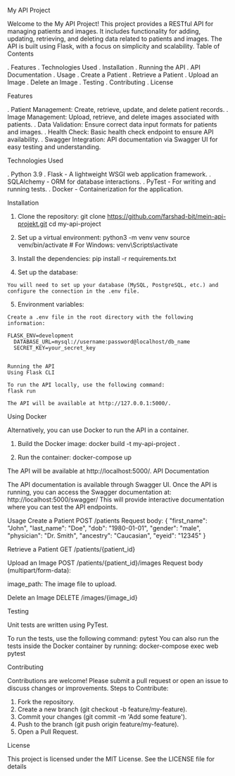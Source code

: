 My API Project

Welcome to the My API Project! This project provides a RESTful API for managing patients and images. It includes functionality for adding, updating, retrieving, and deleting data related to patients and images. The API is built using Flask, with a focus on simplicity and scalability.
Table of Contents

   . Features
   . Technologies Used
   . Installation
   . Running the API
   . API Documentation
   . Usage
       . Create a Patient
       . Retrieve a Patient
       . Upload an Image
       . Delete an Image
   . Testing
   . Contributing
   . License

Features

   . Patient Management: Create, retrieve, update, and delete patient records.
   . Image Management: Upload, retrieve, and delete images associated with patients.
   . Data Validation: Ensure correct data input formats for patients and images.
   . Health Check: Basic health check endpoint to ensure API availability.
   . Swagger Integration: API documentation via Swagger UI for easy testing and understanding.

Technologies Used

   . Python 3.9
   . Flask - A lightweight WSGI web application framework.
   . SQLAlchemy - ORM for database interactions.
   . PyTest - For writing and running tests.
   . Docker - Containerization for the application.


Installation

   1. Clone the repository:
      git clone https://github.com/farshad-bit/mein-api-projekt.git
      cd my-api-project

  2. Set up a virtual environment:
      python3 -m venv venv
      source venv/bin/activate  # For Windows: venv\Scripts\activate

  3. Install the dependencies:
      pip install -r requirements.txt

  4. Set up the database:

    You will need to set up your database (MySQL, PostgreSQL, etc.) and configure the connection in the .env file.

  5. Environment variables:

    Create a .env file in the root directory with the following information:

    FLASK_ENV=development
      DATABASE_URL=mysql://username:password@localhost/db_name
      SECRET_KEY=your_secret_key


    Running the API
    Using Flask CLI

    To run the API locally, use the following command:
    flask run

    The API will be available at http://127.0.0.1:5000/.
  Using Docker

  Alternatively, you can use Docker to run the API in a container.

   1. Build the Docker image:
        docker build -t my-api-project .

   2. Run the container:
      docker-compose up


  The API will be available at http://localhost:5000/.
  API Documentation

  The API documentation is available through Swagger UI. Once the API is running, you can access the Swagger documentation at:
  http://localhost:5000/swagger/
  This will provide interactive documentation where you can test the API endpoints.

  Usage
  Create a Patient
    POST /patients
  Request body:
    {
    "first_name": "John",
    "last_name": "Doe",
    "dob": "1980-01-01",
    "gender": "male",
    "physician": "Dr. Smith",
    "ancestry": "Caucasian",
    "eyeid": "12345"
      }

   Retrieve a Patient
     GET /patients/{patient_id}

  Upload an Image
    POST /patients/{patient_id}/images
    Request body (multipart/form-data):

  image_path: The image file to upload.
    

  Delete an Image
    DELETE /images/{image_id}

  Testing

  Unit tests are written using PyTest.

  To run the tests, use the following command:
    pytest
    You can also run the tests inside the Docker container by running:
    docker-compose exec web pytest

  Contributing

Contributions are welcome! Please submit a pull request or open an issue to discuss changes or improvements.
Steps to Contribute:

   1. Fork the repository.
   2. Create a new branch (git checkout -b feature/my-feature).
   3. Commit your changes (git commit -m 'Add some feature').
   4. Push to the branch (git push origin feature/my-feature).
   5. Open a Pull Request.

License

This project is licensed under the MIT License. See the LICENSE file for details







      

                  
